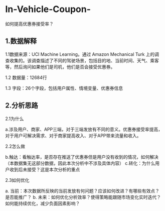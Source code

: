 # In-Vehicle-Coupon-
如何提高优惠券接受率？

## 1.数据解释
1.1数据来源：UCI Machine Learning。通过 Amazon Mechanical Turk 上的调查收集的。该调查描述了不同的驾驶场景，包括目的地、当前时间、天气、乘客等，然后询问如果他们是司机，他们是否会接受优惠券。

1.2 数据量：12684行

1.3 字段：26个字段，包括用户属性、情境变量、优惠券信息

## 2.分析思路
2.1为什么

a.涉及用户、商家、APP三端，对于三端发放有不同的意义。优惠券接受率提高，对于用户可解决需求、对于商家提高收入、对于APP带来流量和收入。

2.2怎么做

b.触达：看触达率，是否存在推送了优惠券但是用户没有收到的情况，如何解决（本数据集无这部分数据，因此本次分析中不涉及具体内容）
c.转化：为什么用户收到后未接受？这是本次分析的重点

2.3如何优化

a. 当前：本次数据所反映的当前发放有何问题？应该如何改进？有哪些有效点？是否能推广？
b. 未来：如何优化分析效率？使得策略能跟随市场变化实时迭代？如何能持续优化，减少负面因素影响？
